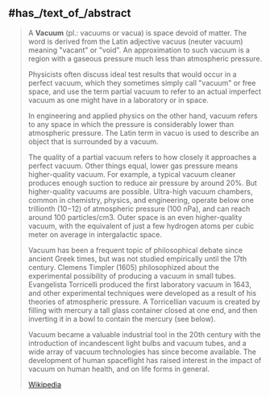﻿---
has_id_wikidata: Q11475
different_from:
- "[[_Standards/WikiData/WD~vacuum cleaner,101674]]"
- "[[_Standards/WikiData/WD~vacuum state,766202]]"
subclass_of: "[[_Standards/WikiData/WD~abstract entity,7048977]]"
said_to_be_the_same_as: '[[_Standards/WikiData/WD~Q13047289,13047289]]'
described_by_source:
- "[[_Standards/WikiData/WD~The New Student's Reference Work,16082057]]"
- "[[_Standards/WikiData/WD~Meyers Konversations-Lexikon, 4th edition (1885–1890),19219752]]"
partially_coincident_with: '[[_Standards/WikiData/WD~emptiness,67932942]]'
UMLS_CUI: C0042221
MeSH_tree_code:
- G01.374.715.902
- G16.500.750.274.902
- N06.230.300.100.185.902
part_of: '[[_Standards/WikiData/WD~physics,413]]'
density: 0
relative_permeability: 1
relative_permittivity: 1
refractive_index: 1
OmegaWiki_Defined_Meaning: 8558
Commons_category: Vacuum
image: "http://commons.wikimedia.org/wiki/Special:FilePath/Kolbenluftpumpe%20hg.jpg"
Colon_Classification: "C28:76"
---

## #has_/text_of_/abstract 

> A **Vacuum** (pl.: vacuums or vacua) is  space devoid of matter. 
> The word is derived from the Latin adjective vacuus (neuter vacuum) meaning "vacant" or "void". 
> An approximation to such vacuum is a region with a gaseous pressure 
> much less than atmospheric pressure.  
> 
> Physicists often discuss ideal test results that would occur in a perfect vacuum, 
> which they sometimes simply call "vacuum" or free space, and use the term 
> partial vacuum to refer to an actual imperfect vacuum as one might have in a laboratory or in space. 
> 
> In engineering and applied physics on the other hand, vacuum refers to 
> any space in which the pressure is considerably lower than atmospheric pressure. 
> The Latin term in vacuo is used to describe an object that is surrounded by a vacuum.
>
> The quality of a partial vacuum refers to how closely it approaches a perfect vacuum. 
> Other things equal, lower gas pressure means higher-quality vacuum. 
> For example, a typical vacuum cleaner produces enough suction to reduce air pressure by around 20%. 
> But higher-quality vacuums are possible. Ultra-high vacuum chambers, common in chemistry, physics, and engineering, operate below one trillionth (10−12) of atmospheric pressure (100 nPa), and can reach around 100 particles/cm3. Outer space is an even higher-quality vacuum, with the equivalent of just a few hydrogen atoms per cubic meter on average in intergalactic space.
>
> Vacuum has been a frequent topic of philosophical debate since ancient Greek times, but was not studied empirically until the 17th century. Clemens Timpler (1605) philosophized about the experimental possibility of producing a vacuum in small tubes. Evangelista Torricelli produced the first laboratory vacuum in 1643, and other experimental techniques were developed as a result of his theories of atmospheric pressure. A Torricellian vacuum is created by filling with mercury a tall glass container closed at one end, and then inverting it in a bowl to contain the mercury (see below).
>
> Vacuum became a valuable industrial tool in the 20th century with the introduction of incandescent light bulbs and vacuum tubes, and a wide array of vacuum technologies has since become available. The development of human spaceflight has raised interest in the impact of vacuum on human health, and on life forms in general.
>
> [Wikipedia](https://en.wikipedia.org/wiki/Vacuum)

